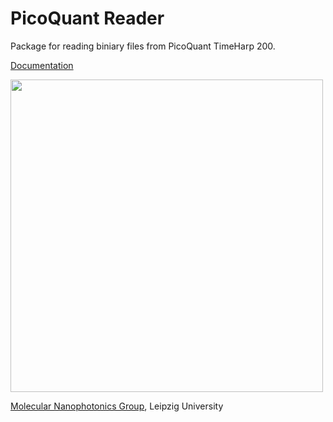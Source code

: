 # PicoQuant Reader
Package for reading biniary files from PicoQuant TimeHarp 200.

[Documentation](http://molecular-nanophotonics.github.io/pqreader)

<img src="https://github.com/Molecular-Nanophotonics/pqreader/blob/master/resources/TimeHarp_200_01.png" width="500"/>

[Molecular Nanophotonics Group](http://www.uni-leipzig.de/~mona), Leipzig University

